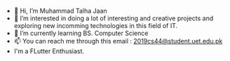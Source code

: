 - 👋 Hi, I’m Muhammad Talha Jaan
- 👀 I’m interested in doing a lot of interesting and creative projects and exploring new incomming technologies in this field of IT.
- 🌱 I’m currently learning BS. Computer Science 
- 📫 You can reach me through this email : 2019cs44@student.uet.edu.pk
- I'm a FLutter Enthusiast.
<!---
talhaj012/talhaj012 is a ✨ special ✨ repository because its `README.md` (this file) appears on your GitHub profile.
You can click the Preview link to take a look at your changes.
--->
